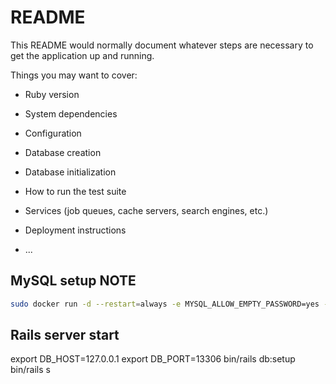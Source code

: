 # README

This README would normally document whatever steps are necessary to get the
application up and running.

Things you may want to cover:

* Ruby version

* System dependencies

* Configuration

* Database creation

* Database initialization

* How to run the test suite

* Services (job queues, cache servers, search engines, etc.)

* Deployment instructions

* ...

## MySQL setup NOTE

```sh
sudo docker run -d --restart=always -e MYSQL_ALLOW_EMPTY_PASSWORD=yes -p 13306:3306 mysql:5.7.22
```

## Rails server start

export DB_HOST=127.0.0.1
export DB_PORT=13306
bin/rails db:setup
bin/rails s
```

